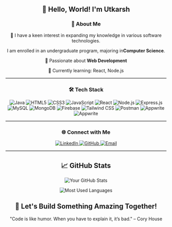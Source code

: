 <h2 align="center">
  👋 Hello, World! I'm Utkarsh
</h2>

<h3 align="center"> 🚀 About Me</h3>
 <p align="center">👀 I have a keen interest in expanding my knowledge in various software technologies.</p>
 <p align="center">I am enrolled in an undergraduate program, majoring in<strong>Computer Science</strong>.</p>
<p align="center">🌟 Passionate about <strong>Web Development</strong>  </p>
<p align="center">🌱 Currently learning: React, Node.js </p>
<hr style="border: 1px solid #ccc;">  

<h3 align="center"> 🛠️ Tech Stack  </h3>

<p align="center"> <img src="https://img.shields.io/badge/Java-F90093?style=for-the-badge&logo=java&logoColor=black" alt="Java"/> <img src="https://img.shields.io/badge/HTML5-E34F26?style=for-the-badge&logo=html5&logoColor=white" alt="HTML5"/> <img src="https://img.shields.io/badge/CSS3-1572B6?style=for-the-badge&logo=css3&logoColor=white" alt="CSS3"/> <img src="https://img.shields.io/badge/JavaScript-F7DF1E?style=for-the-badge&logo=javascript&logoColor=black" alt="JavaScript"/> <img src="https://img.shields.io/badge/React-61DAFB?style=for-the-badge&logo=react&logoColor=black" alt="React"/> <img src="https://img.shields.io/badge/Node.js-339933?style=for-the-badge&logo=node.js&logoColor=white" alt="Node.js"/> <img src="https://img.shields.io/badge/Express.js-000000?style=for-the-badge&logo=express&logoColor=white" alt="Express.js"/> <img src="https://img.shields.io/badge/MySQL-84DCCF?style=for-the-badge&logo=mysql&logoColor=black" alt="MySQL"/> <img src="https://img.shields.io/badge/MongoDB-CCFF66?style=for-the-badge&logo=mongodb&logoColor=black" alt="MongoDB"/> <img src="https://img.shields.io/badge/Firebase-5D2E8C?style=for-the-badge&logo=firebase&logoColor=white" alt="Firebase"/> <img src="https://img.shields.io/badge/Tailwind%20CSS-38B2AC?style=for-the-badge&logo=tailwind-css&logoColor=black" alt="Tailwind CSS"/> <img src="https://img.shields.io/badge/Postman-FF6C37?style=for-the-badge&logo=postman&logoColor=white" alt="Postman"/>    <img src="https://img.shields.io/badge/Appwrite-F7DF1A?style=for-the-badge&logo=appwrite&logoColor=black" alt="Appwrite"/> <img src="https://img.shields.io/badge/Docker-E71D36?style=for-the-badge&logo=docker&logoColor=black" alt="Appwrite"/> </p>
<hr style="border: 1px solid #ccc;">

<h3 align="center">🌐 Connect with Me </h3>

<p align="center">
  <a href="https://linkedin.com/in/utkxrsh13" target="_blank">
    <img src="https://img.shields.io/badge/LinkedIn-blue?style=flat-square&logo=linkedin&logoColor=white" alt="LinkedIn"/>
  </a>
  <a href="https://github.com/utkxrsh13" target="_blank">
    <img src="https://img.shields.io/badge/GitHub-black?style=flat-square&logo=github&logoColor=white" alt="GitHub"/>
  </a>
  <a href="mailto:utkarsht0813@gmail.com" target="_blank">
    <img src="https://img.shields.io/badge/Email-red?style=flat-square&logo=gmail&logoColor=white" alt="Email"/>
  </a>  
</p>
<hr style="border: 1px solid #ccc;">

<h2 align="center">📈 GitHub Stats</h2>
<p align="center">
  <img src="https://github-readme-stats.vercel.app/api?username=utkxrsh13&show_icons=true&hide_title=true&count_private=true&theme=merko&layout=compact&hide=stars" alt="Your GitHub Stats"/>
</p>

<p align="center">
  <img src="https://github-readme-stats.vercel.app/api/top-langs/?username=utkxrsh13&layout=compact&theme=merko" alt="Most Used Languages"/>
</p>


<h2 align="center"> 🚀 Let's Build Something Amazing Together!</h2>

<p align="center">"Code is like humor. When you have to explain it, it’s bad." – Cory House</p>

<!--
**utkxrsh13/utkxrsh13** is a ✨ _special_ ✨ repository because its `README.md` (this file) appears on your GitHub profile.

Here are some ideas to get you started:

- 🔭 I’m currently working on ...
- 🌱 I’m currently learning ...
- 👯 I’m looking to collaborate on ...
- 🤔 I’m looking for help with ...
- 💬 Ask me about ...
- 📫 How to reach me: ...
- 😄 Pronouns: ...
- ⚡ Fun fact: ...
-->
